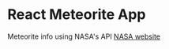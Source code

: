 # React Meteorite App

Meteorite info using NASA's API
[NASA website](https://data.nasa.gov/Space-Science/Meteorite-Landings/gh4g-9sfh/about_data)